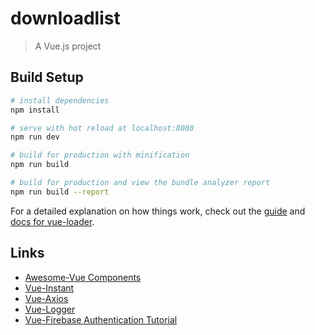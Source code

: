 # downloadlist

> A Vue.js project

## Build Setup

``` bash
# install dependencies
npm install

# serve with hot reload at localhost:8080
npm run dev

# build for production with minification
npm run build

# build for production and view the bundle analyzer report
npm run build --report
```

For a detailed explanation on how things work, check out the [guide](http://vuejs-templates.github.io/webpack/) and [docs for vue-loader](http://vuejs.github.io/vue-loader).

## Links
* [Awesome-Vue Components](https://github.com/vuejs/awesome-vue)
* [Vue-Instant](https://github.com/santiblanko/vue-instant)
* [Vue-Axios](https://www.npmjs.com/package/vue-axios)
* [Vue-Logger](https://github.com/Lluvio/vue-logger/blob/HEAD/README_EN.md)
* [Vue-Firebase Authentication Tutorial](https://medium.com/@anas.mammeri/vue-2-firebase-how-to-build-a-vue-app-with-firebase-authentication-system-in-15-minutes-fdce6f289c3c)
